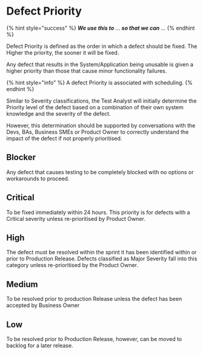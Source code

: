 # Defect Priority

{% hint style="success" %}
_**We use this to** ... **so that we can** ..._
{% endhint %}

Defect Priority is defined as the order in which a defect should be fixed. The Higher the priority, the sooner it will be fixed.&#x20;

Any defect that results in the System/Application being unusable is given a higher priority than those that cause minor functionality failures.

{% hint style="info" %}
A defect Priority is associated with scheduling.
{% endhint %}

Similar to Severity classifications, the Test Analyst will initially determine the Priority level of the defect based on a combination of their own system knowledge and the severity of the defect.

However, this determination should be supported by conversations with the Devs, BAs, Business SMEs or Product Owner to correctly understand the impact of the defect if not properly prioritised.

## Blocker&#x20;

Any defect that causes testing to be completely blocked with no options or workarounds to proceed.

## Critical&#x20;

To be fixed immediately within 24 hours. This priority is for defects with a Critical severity unless re-prioritised by Product Owner.

## High&#x20;

The defect must be resolved within the sprint it has been identified within or prior to Production Release.  Defects classified as Major Severity fall into this category unless re-prioritised by the Product Owner.&#x20;

## Medium&#x20;

To be resolved prior to production Release unless the defect has been accepted by Business Owner&#x20;

## Low&#x20;

To be resolved prior to Production Release, however, can be moved to backlog for a later release.
